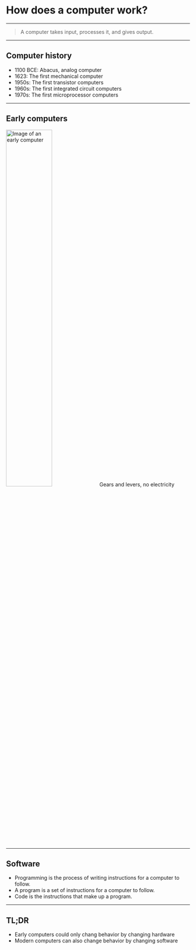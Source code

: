 # How does a computer work?
---
> A computer takes input, processes it, and gives output.
---
## Computer history
* 1100 BCE: Abacus, analog computer</li>
* 1623: The first mechanical computer</li>
* 1950s: The first transistor computers</li>
* 1960s: The first integrated circuit computers</li>
* 1970s: The first microprocessor computers</li>

---

## Early computers
<img src="images/C01/osman-koycu-DdxfliQ5ap8-unsplash.jpg" alt="Image of an early computer" width="50%" />
Gears and levers, no electricity

--- 

## Software
* Programming is the process of writing instructions for a computer to follow.
* A program is a set of instructions for a computer to follow.
* Code is the instructions that make up a program.

---

## TL;DR

* Early computers could only chang behavior by changing hardware
* Modern computers can also change behavior by changing software